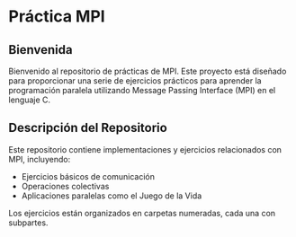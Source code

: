 # Práctica MPI

## Bienvenida

Bienvenido al repositorio de prácticas de MPI. Este proyecto está diseñado para proporcionar una serie de ejercicios prácticos para aprender la programación paralela utilizando Message Passing Interface (MPI) en el lenguaje C.

## Descripción del Repositorio

Este repositorio contiene implementaciones y ejercicios relacionados con MPI, incluyendo:

- Ejercicios básicos de comunicación
- Operaciones colectivas
- Aplicaciones paralelas como el Juego de la Vida

Los ejercicios están organizados en carpetas numeradas, cada una con subpartes.
